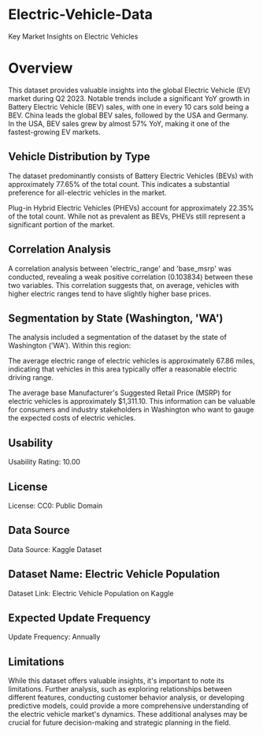 # Electric-Vehicle-Data
 Key Market Insights on Electric Vehicles

# Overview
This dataset provides valuable insights into the global Electric Vehicle (EV) market during Q2 2023. Notable trends include a significant YoY growth in Battery Electric Vehicle (BEV) sales, with one in every 10 cars sold being a BEV. China leads the global BEV sales, followed by the USA and Germany. In the USA, BEV sales grew by almost 57% YoY, making it one of the fastest-growing EV markets.

## Vehicle Distribution by Type
The dataset predominantly consists of Battery Electric Vehicles (BEVs) with approximately 77.65% of the total count. This indicates a substantial preference for all-electric vehicles in the market.

Plug-in Hybrid Electric Vehicles (PHEVs) account for approximately 22.35% of the total count. While not as prevalent as BEVs, PHEVs still represent a significant portion of the market.

## Correlation Analysis
A correlation analysis between 'electric_range' and 'base_msrp' was conducted, revealing a weak positive correlation (0.103834) between these two variables. This correlation suggests that, on average, vehicles with higher electric ranges tend to have slightly higher base prices.

## Segmentation by State (Washington, 'WA')
The analysis included a segmentation of the dataset by the state of Washington ('WA'). Within this region:

The average electric range of electric vehicles is approximately 67.86 miles, indicating that vehicles in this area typically offer a reasonable electric driving range.

The average base Manufacturer's Suggested Retail Price (MSRP) for electric vehicles is approximately $1,311.10. This information can be valuable for consumers and industry stakeholders in Washington who want to gauge the expected costs of electric vehicles.

## Usability
Usability Rating: 10.00

## License
License: CC0: Public Domain

## Data Source
Data Source: Kaggle Dataset

## Dataset Name: Electric Vehicle Population
Dataset Link: Electric Vehicle Population on Kaggle

## Expected Update Frequency
Update Frequency: Annually

## Limitations
While this dataset offers valuable insights, it's important to note its limitations. Further analysis, such as exploring relationships between different features, conducting customer behavior analysis, or developing predictive models, could provide a more comprehensive understanding of the electric vehicle market's dynamics. These additional analyses may be crucial for future decision-making and strategic planning in the field.
